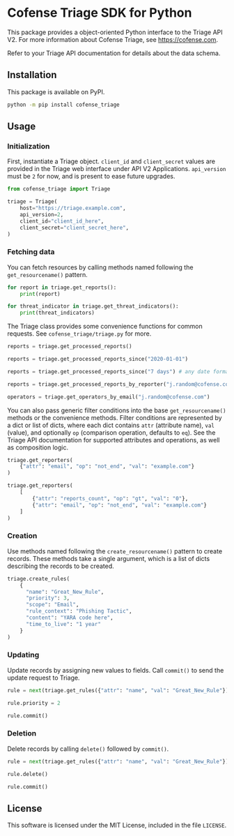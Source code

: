 # Cofense Triage SDK for Python

This package provides a object-oriented Python interface to the Triage API V2.
For more information about Cofense Triage, see <https://cofense.com>.

Refer to your Triage API documentation for details about the data schema.

## Installation

This package is available on PyPI.

```sh
python -m pip install cofense_triage
```

## Usage

### Initialization

First, instantiate a Triage object. `client_id` and `client_secret` values are
provided in the Triage web interface under API V2 Applications. `api_version`
must be `2` for now, and is present to ease future upgrades.

```python
from cofense_triage import Triage

triage = Triage(
    host="https://triage.example.com",
    api_version=2,
    client_id="client_id_here",
    client_secret="client_secret_here",
)
```

### Fetching data

You can fetch resources by calling methods named following the
`get_resourcename()` pattern.

```python
for report in triage.get_reports():
    print(report)

for threat_indicator in triage.get_threat_indicators():
    print(threat_indicators)
```

The Triage class provides some convenience functions for common requests. See
`cofense_triage/triage.py` for more.

```python
reports = triage.get_processed_reports()

reports = triage.get_processed_reports_since("2020-01-01")

reports = triage.get_processed_reports_since("7 days") # any date format that Rails understands

reports = triage.get_processed_reports_by_reporter("j.random@cofense.com")

operators = triage.get_operators_by_email("j.random@cofense.com")
```

You can also pass generic filter conditions into the base `get_resourcename()`
methods or the convenience methods. Filter conditions are represented by a dict
or list of dicts, where each dict contains `attr` (attribute name), `val`
(value), and optionally `op` (comparison operation, defaults to `eq`). See the
Triage API documentation for supported attributes and operations, as well as
composition logic.

```python
triage.get_reporters(
    {"attr": "email", "op": "not_end", "val": "example.com"}
)

triage.get_reporters(
    [
        {"attr": "reports_count", "op": "gt", "val": "0"},
        {"attr": "email", "op": "not_end", "val": "example.com"}
    ]
)
```

### Creation

Use methods named following the `create_resourcename()` pattern to create
records. These methods take a single argument, which is a list of dicts
describing the records to be created.

```python
triage.create_rules(
    {
      "name": "Great_New_Rule",
      "priority": 3,
      "scope": "Email",
      "rule_context": "Phishing Tactic",
      "content": "YARA code here",
      "time_to_live": "1 year"
    }
)
```

### Updating

Update records by assigning new values to fields. Call `commit()` to send the
update request to Triage.

```python
rule = next(triage.get_rules({"attr": "name", "val": "Great_New_Rule"}))

rule.priority = 2

rule.commit()
```

### Deletion

Delete records by calling `delete()` followed by `commit()`.

```python
rule = next(triage.get_rules({"attr": "name", "val": "Great_New_Rule"}))

rule.delete()

rule.commit()
```

## License

This software is licensed under the MIT License, included in the file `LICENSE`.
